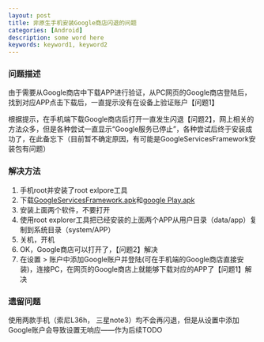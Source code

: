```yaml
---
layout: post
title: 非原生手机安装Google商店闪退的问题
categories: [Android]
description: some word here
keywords: keyword1, keyword2
---
```


### 问题描述

由于需要从Google商店中下载APP进行验证，从PC网页的Google商店登陆后，找到对应APP点击下载后，一直提示没有在设备上验证账户【问题1】  

根据提示，在手机端下载Google商店后打开一直发生闪退【问题2】，网上相关的方法众多，但是各种尝试一直显示“Google服务已停止”，各种尝试后终于安装成功了，在此备忘下（目前暂不确定原因，有可能是GoogleServicesFramework安装包有问题）

### 解决方法

1. 手机root并安装了root exlpore工具  
2. 下载[GoogleServicesFramework.apk](http://pan.baidu.com/s/1dEk4sxz)和[google Play.apk](http://pan.baidu.com/s/1nuimjUx)
3. 安装上面两个软件，不要打开
4. 使用root explorer工具把已经安装的上面两个APP从用户目录（data/app）复制到系统目录（system/APP）
5. 关机，开机
6. OK，Google商店可以打开了，【问题2】解决
7. 在设置 > 账户中添加Google账户并登陆(可在手机端的Google商店直接安装)，连接PC，在网页的Google商店上就能够下载对应的APP了【问题1】解决

### 遗留问题
  
使用两款手机（索尼L36h， 三星note3）均不会再闪退，但是从设置中添加Google账户会导致设置无响应——作为后续TODO
